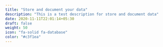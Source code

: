 ```yaml
---
title: "Store and document your data"
description: "This is a test description for store and document data"
date: 2020-11-11T22:01:14+05:30
draft: false
weight: 50
icon: "fa-solid fa-database"
color: "#c3f1ea"
---
```

